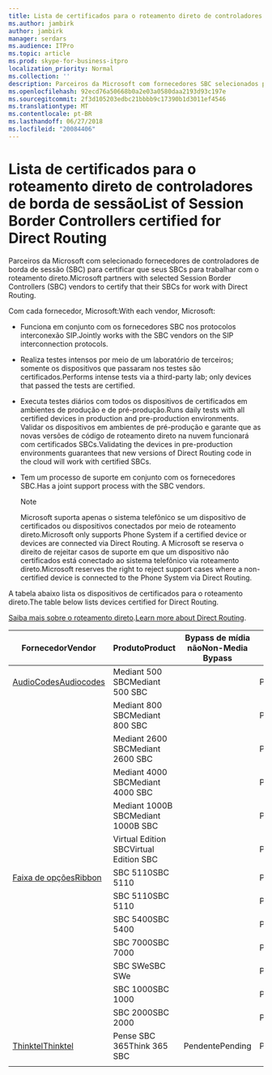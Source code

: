 ```yaml
---
title: Lista de certificados para o roteamento direto de controladores de borda de sessão
ms.author: jambirk
author: jambirk
manager: serdars
ms.audience: ITPro
ms.topic: article
ms.prod: skype-for-business-itpro
localization_priority: Normal
ms.collection: ''
description: Parceiros da Microsoft com fornecedores SBC selecionados para certificar a seu SBC para trabalham com o roteamento direto.
ms.openlocfilehash: 92ecd76a50668b0a2e03a0580daa2193d93c197e
ms.sourcegitcommit: 2f3d105203edbc21bbbb9c17390b1d3011ef4546
ms.translationtype: MT
ms.contentlocale: pt-BR
ms.lasthandoff: 06/27/2018
ms.locfileid: "20084406"
---
```

# <a name="list-of-session-border-controllers-certified-for-direct-routing"></a><span data-ttu-id="0b156-103">Lista de certificados para o roteamento direto de controladores de borda de sessão</span><span class="sxs-lookup"><span data-stu-id="0b156-103">List of Session Border Controllers certified for Direct Routing</span></span>

<span data-ttu-id="0b156-104">Parceiros da Microsoft com selecionado fornecedores de controladores de borda de sessão (SBC) para certificar que seus SBCs para trabalhar com o roteamento direto.</span><span class="sxs-lookup"><span data-stu-id="0b156-104">Microsoft partners with selected Session Border Controllers (SBC) vendors to certify that their SBCs for work with Direct Routing.</span></span> 

<span data-ttu-id="0b156-105">Com cada fornecedor, Microsoft:</span><span class="sxs-lookup"><span data-stu-id="0b156-105">With each vendor, Microsoft:</span></span> 

- <span data-ttu-id="0b156-106">Funciona em conjunto com os fornecedores SBC nos protocolos interconexão SIP.</span><span class="sxs-lookup"><span data-stu-id="0b156-106">Jointly works with the SBC vendors on the SIP interconnection protocols.</span></span>
- <span data-ttu-id="0b156-107">Realiza testes intensos por meio de um laboratório de terceiros; somente os dispositivos que passaram nos testes são certificados.</span><span class="sxs-lookup"><span data-stu-id="0b156-107">Performs intense tests via a third-party lab; only devices that passed the tests are certified.</span></span> 
- <span data-ttu-id="0b156-108">Executa testes diários com todos os dispositivos de certificados em ambientes de produção e de pré-produção.</span><span class="sxs-lookup"><span data-stu-id="0b156-108">Runs daily tests with all certified devices in production and pre-production environments.</span></span> <span data-ttu-id="0b156-109">Validar os dispositivos em ambientes de pré-produção e garante que as novas versões de código de roteamento direto na nuvem funcionará com certificados SBCs.</span><span class="sxs-lookup"><span data-stu-id="0b156-109">Validating the devices in pre-production environments guarantees that new versions of Direct Routing code in the cloud will work with certified SBCs.</span></span> 
- <span data-ttu-id="0b156-110">Tem um processo de suporte em conjunto com os fornecedores SBC.</span><span class="sxs-lookup"><span data-stu-id="0b156-110">Has a joint support process with the SBC vendors.</span></span>
 

  > [!NOTE]
  > <span data-ttu-id="0b156-111">Microsoft suporta apenas o sistema telefônico se um dispositivo de certificados ou dispositivos conectados por meio de roteamento direto.</span><span class="sxs-lookup"><span data-stu-id="0b156-111">Microsoft only supports Phone System if a certified device or devices are connected via Direct Routing.</span></span> <span data-ttu-id="0b156-112">A Microsoft se reserva o direito de rejeitar casos de suporte em que um dispositivo não certificados está conectado ao sistema telefônico via roteamento direto.</span><span class="sxs-lookup"><span data-stu-id="0b156-112">Microsoft reserves the right to reject support cases where a non-certified device is connected to the Phone System via Direct Routing.</span></span> 

<span data-ttu-id="0b156-113">A tabela abaixo lista os dispositivos de certificados para o roteamento direto.</span><span class="sxs-lookup"><span data-stu-id="0b156-113">The table below lists devices certified for Direct Routing.</span></span> 

<span data-ttu-id="0b156-114">[Saiba mais sobre o roteamento direto](https://techcommunity.microsoft.com/t5/Microsoft-Teams-Blog/Direct-Routing-NOW-in-Public-Preview/ba-p/193915).</span><span class="sxs-lookup"><span data-stu-id="0b156-114">[Learn more about Direct Routing](https://techcommunity.microsoft.com/t5/Microsoft-Teams-Blog/Direct-Routing-NOW-in-Public-Preview/ba-p/193915).</span></span> 


|<span data-ttu-id="0b156-115">Fornecedor</span><span class="sxs-lookup"><span data-stu-id="0b156-115">Vendor</span></span>  |<span data-ttu-id="0b156-116">Produto</span><span class="sxs-lookup"><span data-stu-id="0b156-116">Product</span></span>  |<span data-ttu-id="0b156-117">Bypass de mídia não</span><span class="sxs-lookup"><span data-stu-id="0b156-117">Non-Media Bypass</span></span>  |<span data-ttu-id="0b156-118">Bypass de mídia</span><span class="sxs-lookup"><span data-stu-id="0b156-118">Media Bypass</span></span>  |<span data-ttu-id="0b156-119">Versão do software</span><span class="sxs-lookup"><span data-stu-id="0b156-119">Software Version</span></span>|
|---------|---------|---------|---------|---------|
|[<span data-ttu-id="0b156-120">AudioCodes</span><span class="sxs-lookup"><span data-stu-id="0b156-120">Audiocodes</span></span>](https://www.audiocodes.com/solutions-products/products/products-for-microsoft-365/sbcs-media-gateways)    |   <span data-ttu-id="0b156-121">Mediant 500 SBC</span><span class="sxs-lookup"><span data-stu-id="0b156-121">Mediant 500 SBC</span></span>       |         |    <span data-ttu-id="0b156-122">Pendente</span><span class="sxs-lookup"><span data-stu-id="0b156-122">Pending</span></span>      |     <span data-ttu-id="0b156-123">7.20A.200.055</span><span class="sxs-lookup"><span data-stu-id="0b156-123">7.20A.200.055</span></span>     |
|  |   <span data-ttu-id="0b156-124">Mediant 800 SBC</span><span class="sxs-lookup"><span data-stu-id="0b156-124">Mediant 800 SBC</span></span>       |         |     <span data-ttu-id="0b156-125">Pendente</span><span class="sxs-lookup"><span data-stu-id="0b156-125">Pending</span></span>    |      <span data-ttu-id="0b156-126">7.20A.200.055</span><span class="sxs-lookup"><span data-stu-id="0b156-126">7.20A.200.055</span></span>    |
|     |      <span data-ttu-id="0b156-127">Mediant 2600 SBC</span><span class="sxs-lookup"><span data-stu-id="0b156-127">Mediant 2600 SBC</span></span>    |         |    <span data-ttu-id="0b156-128">Pendente</span><span class="sxs-lookup"><span data-stu-id="0b156-128">Pending</span></span>     |    <span data-ttu-id="0b156-129">7.20A.200.055</span><span class="sxs-lookup"><span data-stu-id="0b156-129">7.20A.200.055</span></span>      |
|     |   <span data-ttu-id="0b156-130">Mediant 4000 SBC</span><span class="sxs-lookup"><span data-stu-id="0b156-130">Mediant 4000 SBC</span></span>       |         |    <span data-ttu-id="0b156-131">Pendente</span><span class="sxs-lookup"><span data-stu-id="0b156-131">Pending</span></span>     |    <span data-ttu-id="0b156-132">7.20A.200.055</span><span class="sxs-lookup"><span data-stu-id="0b156-132">7.20A.200.055</span></span>      |
|     |    <span data-ttu-id="0b156-133">Mediant 1000B SBC</span><span class="sxs-lookup"><span data-stu-id="0b156-133">Mediant 1000B  SBC</span></span>      |         |  <span data-ttu-id="0b156-134">Pendente</span><span class="sxs-lookup"><span data-stu-id="0b156-134">Pending</span></span>       |    <span data-ttu-id="0b156-135">7.20A.200.055</span><span class="sxs-lookup"><span data-stu-id="0b156-135">7.20A.200.055</span></span>      |
|     |   <span data-ttu-id="0b156-136">Virtual Edition SBC</span><span class="sxs-lookup"><span data-stu-id="0b156-136">Virtual Edition SBC</span></span>       |     |<span data-ttu-id="0b156-137">Pendente</span><span class="sxs-lookup"><span data-stu-id="0b156-137">Pending</span></span>         |     <span data-ttu-id="0b156-138">7.20A.200.055</span><span class="sxs-lookup"><span data-stu-id="0b156-138">7.20A.200.055</span></span>     |
|[<span data-ttu-id="0b156-139">Faixa de opções</span><span class="sxs-lookup"><span data-stu-id="0b156-139">Ribbon</span></span>](https://ribboncommunications.com/solutions/enterprise-solutions/microsoft-skype-business)     | <span data-ttu-id="0b156-140">SBC 5110</span><span class="sxs-lookup"><span data-stu-id="0b156-140">SBC 5110</span></span>         |         |   <span data-ttu-id="0b156-141">Pendente</span><span class="sxs-lookup"><span data-stu-id="0b156-141">Pending</span></span>      |     <span data-ttu-id="0b156-142">6.2</span><span class="sxs-lookup"><span data-stu-id="0b156-142">V6.2</span></span>     |
|     |<span data-ttu-id="0b156-143">SBC 5110</span><span class="sxs-lookup"><span data-stu-id="0b156-143">SBC 5110</span></span>         |         |    <span data-ttu-id="0b156-144">Pendente</span><span class="sxs-lookup"><span data-stu-id="0b156-144">Pending</span></span>     |    <span data-ttu-id="0b156-145">6.2</span><span class="sxs-lookup"><span data-stu-id="0b156-145">V6.2</span></span>      |
|     | <span data-ttu-id="0b156-146">SBC 5400</span><span class="sxs-lookup"><span data-stu-id="0b156-146">SBC 5400</span></span>         |         |    <span data-ttu-id="0b156-147">Pendente</span><span class="sxs-lookup"><span data-stu-id="0b156-147">Pending</span></span>     |   <span data-ttu-id="0b156-148">6.2</span><span class="sxs-lookup"><span data-stu-id="0b156-148">V6.2</span></span>       |
|     |<span data-ttu-id="0b156-149">SBC 7000</span><span class="sxs-lookup"><span data-stu-id="0b156-149">SBC 7000</span></span>         |         |    <span data-ttu-id="0b156-150">Pendente</span><span class="sxs-lookup"><span data-stu-id="0b156-150">Pending</span></span>     |    <span data-ttu-id="0b156-151">6.2</span><span class="sxs-lookup"><span data-stu-id="0b156-151">V6.2</span></span>      |
|     | <span data-ttu-id="0b156-152">SBC SWe</span><span class="sxs-lookup"><span data-stu-id="0b156-152">SBC SWe</span></span>         |         |    <span data-ttu-id="0b156-153">Pendente</span><span class="sxs-lookup"><span data-stu-id="0b156-153">Pending</span></span>     |    <span data-ttu-id="0b156-154">6.2</span><span class="sxs-lookup"><span data-stu-id="0b156-154">V6.2</span></span>      |
|     |<span data-ttu-id="0b156-155">SBC 1000</span><span class="sxs-lookup"><span data-stu-id="0b156-155">SBC 1000</span></span>         |         |     <span data-ttu-id="0b156-156">Pendente</span><span class="sxs-lookup"><span data-stu-id="0b156-156">Pending</span></span>    |    <span data-ttu-id="0b156-157">V7.0.2</span><span class="sxs-lookup"><span data-stu-id="0b156-157">V7.0.2</span></span>      |
|     | <span data-ttu-id="0b156-158">SBC 2000</span><span class="sxs-lookup"><span data-stu-id="0b156-158">SBC 2000</span></span>         |         |    <span data-ttu-id="0b156-159">Pendente</span><span class="sxs-lookup"><span data-stu-id="0b156-159">Pending</span></span>     |    <span data-ttu-id="0b156-160">V7.0.2</span><span class="sxs-lookup"><span data-stu-id="0b156-160">V7.0.2</span></span>      |
|[<span data-ttu-id="0b156-161">Thinktel</span><span class="sxs-lookup"><span data-stu-id="0b156-161">Thinktel</span></span>](http://www.thinktel.ca/services/think-365/think-365-overview/)     |    <span data-ttu-id="0b156-162">Pense SBC 365</span><span class="sxs-lookup"><span data-stu-id="0b156-162">Think 365 SBC</span></span>      |  <span data-ttu-id="0b156-163">Pendente</span><span class="sxs-lookup"><span data-stu-id="0b156-163">Pending</span></span>       |    <span data-ttu-id="0b156-164">Pendente</span><span class="sxs-lookup"><span data-stu-id="0b156-164">Pending</span></span>     |   <span data-ttu-id="0b156-165">V 1.4</span><span class="sxs-lookup"><span data-stu-id="0b156-165">V1.4</span></span>       |
|     |         |         |         |         |
